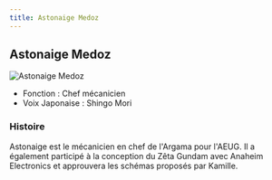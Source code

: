```yaml
---
title: Astonaige Medoz
---
```


Astonaige Medoz
---------------


![Astonaige Medoz](/images/stories/saga/zetagundam/persos/astonaige-medoz.png)


* Fonction : Chef mécanicien
* Voix Japonaise : Shingo Mori


### Histoire


Astonaige est le mécanicien en chef de l'Argama pour l'AEUG. Il a également participé à la conception du Zêta Gundam avec Anaheim Electronics et approuvera les schémas proposés par Kamille. 



